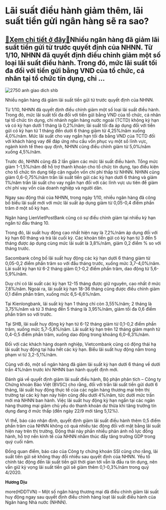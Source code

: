 Lãi suất điều hành giảm thêm, lãi suất tiền gửi ngân hàng sẽ ra sao?
====================================================================

[:gift:Xem chi tiết ở đây:gift:](https://hddtvn.com/lai-suat-dieu-hanh-giam-them-lai-suat-tien-gui-ngan-hang-se-ra-sao/)Nhiều ngân hàng đã giảm lãi suất tiền gửi từ trước quyết định của NHNN. Từ 1/10, NHNN đã quyết định điều chỉnh giảm một số loại lãi suất điều hành. Trong đó, mức lãi suất tối đa đối với tiền gửi bằng VND của tổ chức, cá nhân tại tổ chức tín dụng, chi …
------------------------------------------------------------------------------------------------------------------------------------------------------------------------------------------------------------------------------------------------------------





![2750 anh giao dich shb](https://haiquanonline.com.vn/stores/news_dataimages/diulth/102020/02/11/in_article/2750_ANH_GIAO_DICH_shb.jpg?rt=20201002141944 "Nhiều ngân hàng đã giảm lãi suất tiền gửi từ trước quyết định của NHNN.")


Nhiều ngân hàng đã giảm lãi suất tiền gửi từ trước quyết định của NHNN.



Từ 1/10, NHNN đã quyết định điều chỉnh giảm một số loại lãi suất điều hành. Trong đó, mức lãi suất tối đa đối với tiền gửi bằng VND của tổ chức, cá nhân tại tổ chức tín dụng, chi nhánh ngân hàng nước ngoài (TCTD) không kỳ hạn và có kỳ hạn dưới 1 tháng là 0,2%/năm; lãi suất tối đa áp dụng đối với tiền gửi có kỳ hạn từ 1 tháng đến dưới 6 tháng giảm từ 4,25%/năm xuống 4,0%/năm. Mức lãi suất cho vay ngắn hạn tối đa bằng VND của TCTD đối với khách hàng vay để đáp ứng nhu cầu vốn phục vụ một số lĩnh vực, ngành kinh tế theo quy định, NHNN cũng điều chỉnh giảm từ 5,0%/năm xuống 4,5%/năm.


Trước đó, NHNN cũng đã 2 lần giảm các mức lãi suất điều hành. Tổng mức giảm 1-1,5%/năm để hỗ trợ thanh khoản cho tổ chức tín dụng, tạo điều kiện cho tổ chức tín dụng tiếp cận nguồn vốn chi phí thấp từ NHNN. NHNN cũng giảm 0,6-0,75%/năm trần lãi suất tiền gửi các kỳ hạn dưới 6 tháng và giảm 1%/năm trần lãi suất cho vay ngắn hạn đối với các lĩnh vực ưu tiên để giảm chi phí vay vốn của doanh nghiệp và người dân.


Ngay sau động thái của NHNN, trong ngày 1/10, nhiều ngân hàng đã công bố biểu lãi suất mới với mức lãi suất áp dụng giảm từ 0,05-0,4 điểm phần trăm ở một số kỳ hạn.


Ngân hàng LienVietPostBank cũng có sự điều chỉnh giảm tại nhiều kỳ hạn ngắn từ đầu tháng 10.


Trong đó, lãi suất huy động cao nhất hiện nay là 7,2%/năm áp dụng đối với kỳ hạn 60 tháng và trả lãi cuối kỳ. Các khoản tiền gửi có kỳ hạn từ 3 đến 5 tháng được áp dụng cùng mức lãi suất là 3,8%/năm, giảm 0,2 điểm % so với tháng trước.


Sacombank công bố lãi suất huy động các kỳ hạn dưới 6 tháng giảm từ 0,05-0,2 điểm phần trăm so với đầu tháng trước, xuống mức 3,7-4,0%/năm. Lãi suất kỳ hạn từ 6-2 tháng giảm 0,1-0,2 điểm phần trăm, dao động từ 5,6-5,9%/năm.


Duy chỉ có lãi suất các kỳ hạn 12-15 tháng được giữ nguyên, cao nhất ở mức 7,8%/năm. Ngoài ra, lãi suất kỳ hạn 18-36 tháng cũng được điều chỉnh giảm 0,1 điểm phần trăm, xuống mức 6,5-6,6%/năm.


Tại Kienlongbank, lãi suất kỳ hạn 1 tháng chỉ còn 3,55%/năm; 2 tháng là 3,75%/năm và từ 3 tháng đến 5 tháng là 3,95%/năm, giảm tối đa 0,6 điểm phần trăm so với trước.


Tại SHB, lãi suất huy động kỳ hạn từ 6-12 tháng giảm từ 0,1-0,2 điểm phần trăm, xuống mức 5,7-5,8%/năm. Lãi suất kỳ hạn trên 12 tháng giảm mạnh từ 0,4-0,5 điểm phần trăm, xuống dao động trong khoảng 6,0-6,3%/năm.


Đối với các khách hàng doanh nghiệp, Vietcombank cũng có động thái hạ lãi suất huy động tại hầu hết các kỳ hạn. Biểu lãi suất huy động nằm trong phạm vi từ 3,2-5,1%/năm.


Cùng với đó, một số ngân hàng đã giảm lãi suất kỳ hạn dưới 6 tháng về dưới trần 4%/năm trước khi NHNN ban hành quyết định mới.


Đánh giá về quyết định giảm lãi suất điều hành, Bộ phận phân tích – Công ty Chứng khoán Bảo Việt (BVSC) cho rằng, đối với trần lãi suất tiền gửi dưới 6 tháng, lãi suất huy động thực tế của các ngân hàng thương mại trên thị trường tại các kỳ hạn này hiện cũng đều dưới 4%/năm, tức dưới mức trần mới mà NHNN ban hành. Việc lãi suất huy động kỳ hạn ngắn tại các ngân hàng thương mại giảm chủ yếu do thanh khoản dư thừa khi tăng trưởng tín dụng đang ở mức thấp (đến ngày 22/9 mới tăng 5,12%).


Vì thế, báo cáo nhận định, quyết định giảm lãi suất điều hành thêm 0,5 điểm phần trăm của NHNN không có quá nhiều tác động đối với mặt bằng lãi suất hiện nay trên thị trường. Động thái này phần nhiều phản ánh nỗ lực đồng hành, hỗ trợ nền kinh tế của NHNN nhằm thúc đẩy tăng trưởng GDP trong quý cuối năm.


Đồng quan điểm, báo cáo của Công ty chứng khoán SSI cũng cho rằng, lãi suất tiền gửi sẽ không thay đổi nhiều sau quyết định của NHNN. Yếu tố chính tác động đến lãi suất tiền gửi thời gian tới vẫn là đầu ra tín dụng, nên vẫn giữ kỳ vọng lãi suất tiền gửi sẽ giảm thêm 0,1-0,3%/năm trong quý 4/2020.




**Hương Dịu**



more(HDDTVN) – Một số ngân hàng thương mại đã điều chỉnh giảm lãi suất huy động ngay sau quyết định điều chỉnh hàng loạt lãi suất điều hành của Ngân hàng Nhà nước (NHNN).

